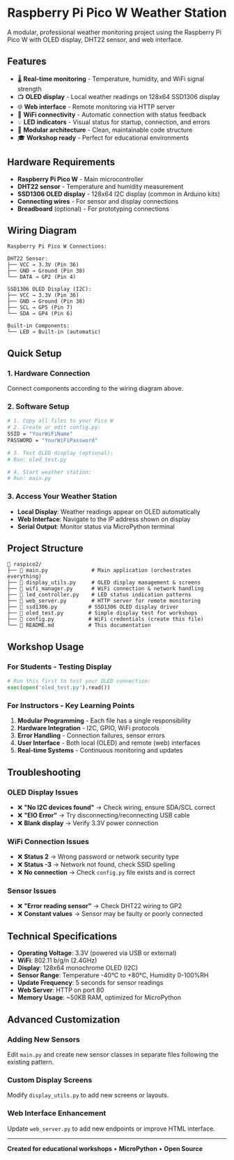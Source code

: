 # Raspberry Pi Pico W Weather Station

A modular, professional weather monitoring project using the Raspberry Pi Pico W with OLED display, DHT22 sensor, and web interface.

## Features

- 🌡️ **Real-time monitoring** - Temperature, humidity, and WiFi signal strength
- 📺 **OLED display** - Local weather readings on 128x64 SSD1306 display
- 🌐 **Web interface** - Remote monitoring via HTTP server
- 📡 **WiFi connectivity** - Automatic connection with status feedback
- 💡 **LED indicators** - Visual status for startup, connection, and errors
- 🔧 **Modular architecture** - Clean, maintainable code structure
- 🎓 **Workshop ready** - Perfect for educational environments

## Hardware Requirements

- **Raspberry Pi Pico W** - Main microcontroller
- **DHT22 sensor** - Temperature and humidity measurement
- **SSD1306 OLED display** - 128x64 I2C display (common in Arduino kits)
- **Connecting wires** - For sensor and display connections
- **Breadboard** (optional) - For prototyping connections

## Wiring Diagram

```
Raspberry Pi Pico W Connections:

DHT22 Sensor:
├── VCC → 3.3V (Pin 36)
├── GND → Ground (Pin 38)
└── DATA → GP2 (Pin 4)

SSD1306 OLED Display (I2C):
├── VCC → 3.3V (Pin 36)
├── GND → Ground (Pin 38)
├── SCL → GP5 (Pin 7)
└── SDA → GP4 (Pin 6)

Built-in Components:
└── LED → Built-in (automatic)

```

## Quick Setup

### 1. Hardware Connection
Connect components according to the wiring diagram above.

### 2. Software Setup
```bash
# 1. Copy all files to your Pico W
# 2. Create or edit config.py:
SSID = "YourWiFiName"
PASSWORD = "YourWiFiPassword"

# 3. Test OLED display (optional):
# Run: oled_test.py

# 4. Start weather station:
# Run: main.py
```

### 3. Access Your Weather Station
- **Local Display**: Weather readings appear on OLED automatically
- **Web Interface**: Navigate to the IP address shown on display
- **Serial Output**: Monitor status via MicroPython terminal

## Project Structure

```
📁 raspico2/
├── 📄 main.py              # Main application (orchestrates everything)
├── 📄 display_utils.py     # OLED display management & screens
├── 📄 wifi_manager.py      # WiFi connection & network handling
├── 📄 led_controller.py    # LED status indication patterns
├── 📄 web_server.py        # HTTP server for remote monitoring
├── 📄 ssd1306.py          # SSD1306 OLED display driver
├── 📄 oled_test.py        # Simple display test for workshops
├── 📄 config.py           # WiFi credentials (create this file)
└── 📄 README.md           # This documentation
```

## Workshop Usage

### For Students - Testing Display
```python
# Run this first to test your OLED connection:
exec(open('oled_test.py').read())
```

### For Instructors - Key Learning Points
1. **Modular Programming** - Each file has a single responsibility
2. **Hardware Integration** - I2C, GPIO, WiFi protocols
3. **Error Handling** - Connection failures, sensor errors
4. **User Interface** - Both local (OLED) and remote (web) interfaces
5. **Real-time Systems** - Continuous monitoring and updates

## Troubleshooting

### OLED Display Issues
- ❌ **"No I2C devices found"** → Check wiring, ensure SDA/SCL correct
- ❌ **"EIO Error"** → Try disconnecting/reconnecting USB cable
- ❌ **Blank display** → Verify 3.3V power connection

### WiFi Connection Issues  
- ❌ **Status 2** → Wrong password or network security type
- ❌ **Status -3** → Network not found, check SSID spelling
- ❌ **No connection** → Check `config.py` file exists and is correct

### Sensor Issues
- ❌ **"Error reading sensor"** → Check DHT22 wiring to GP2
- ❌ **Constant values** → Sensor may be faulty or poorly connected

## Technical Specifications

- **Operating Voltage**: 3.3V (powered via USB or external)
- **WiFi**: 802.11 b/g/n (2.4GHz)
- **Display**: 128x64 monochrome OLED (I2C)
- **Sensor Range**: Temperature -40°C to +80°C, Humidity 0-100%RH
- **Update Frequency**: 5 seconds for sensor readings
- **Web Server**: HTTP on port 80
- **Memory Usage**: ~50KB RAM, optimized for MicroPython

## Advanced Customization

### Adding New Sensors
Edit `main.py` and create new sensor classes in separate files following the existing pattern.

### Custom Display Screens
Modify `display_utils.py` to add new screens or layouts.

### Web Interface Enhancement
Update `web_server.py` to add new endpoints or improve HTML interface.

---

**Created for educational workshops** • **MicroPython** • **Open Source**